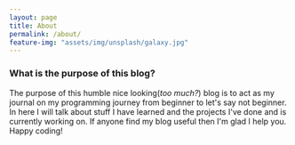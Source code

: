 ```yaml
---
layout: page
title: About
permalink: /about/
feature-img: "assets/img/unsplash/galaxy.jpg"
---
```

### **What is the purpose of this blog?**

The purpose of this humble nice looking(*too much?*) blog is to act as my journal on my programming journey from beginner to let's say not beginner. In here I will talk about stuff I have learned and the projects I've done and is currently working on. If anyone find my blog useful then I'm glad I help you. Happy coding!
